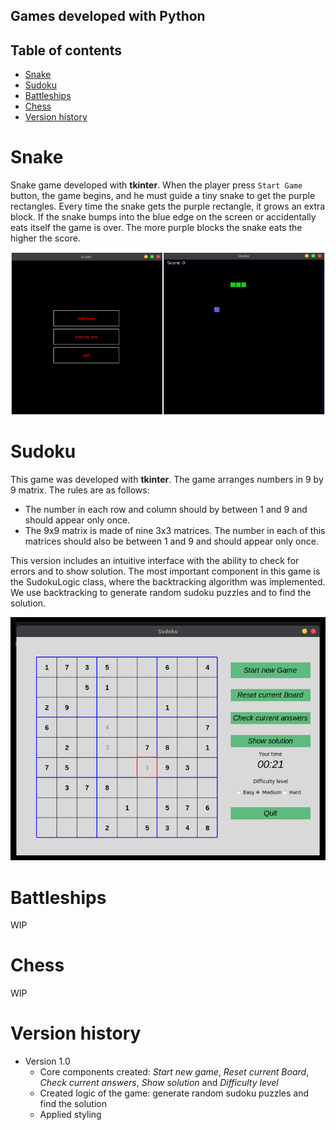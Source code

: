 ## Games developed with Python

## Table of contents

- [Snake](#snake)
- [Sudoku](#sudoku)
- [Battleships](#battleships)
- [Chess](#chess)
- [Version history](#version-history)

# Snake

Snake game developed with **tkinter**. When the player press `Start Game` button, the game begins,
and he must guide a tiny snake to get the purple rectangles. Every time the snake gets the
purple rectangle, it grows an extra block. If the snake bumps into the blue edge on the screen
or accidentally eats itself the game is over. The more purple blocks the snake eats the higher
the score.

![Snake_Start Window](img/snake.png)

# Sudoku

This game was developed with **tkinter**. The game arranges numbers in 9 by 9 matrix. The rules
are as follows:

- The number in each row and column should by between 1 and 9 and should appear only once.
- The 9x9 matrix is made of nine 3x3 matrices. The number in each of this matrices should
  also be between 1 and 9 and should appear only once.

This version includes an intuitive interface with the ability to check for errors and to show
solution. The most important component in this game is the SudokuLogic class, where the backtracking
algorithm was implemented. We use backtracking to generate random sudoku puzzles and to find the solution.

![Sudoku_Start Window](img/sudoku.png)

# Battleships

WIP

# Chess

WIP

# Version history

- Version 1.0
  - Core components created: *Start new game*, *Reset current Board*, *Check current answers*,
  *Show solution* and *Difficulty level*
  - Created logic of the game: generate random sudoku puzzles and find the solution
  - Applied styling
